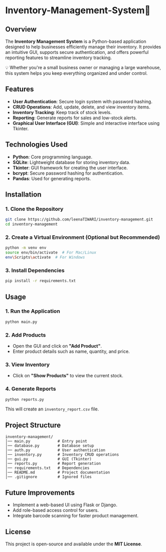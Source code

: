 # Inventory-Management-System🚀


## Overview
The **Inventory Management System** is a Python-based application designed to help businesses efficiently manage their inventory. It provides an intuitive GUI, supports secure authentication, and offers powerful reporting features to streamline inventory tracking.

💡 Whether you're a small business owner or managing a large warehouse, this system helps you keep everything organized and under control.



## Features
- **User Authentication**: Secure login system with password hashing.
- **CRUD Operations**: Add, update, delete, and view inventory items.
- **Inventory Tracking**: Keep track of stock levels.
- **Reporting**: Generate reports for sales and low-stock alerts.
- **Graphical User Interface (GUI)**: Simple and interactive interface using Tkinter.

## Technologies Used
- **Python**: Core programming language.
- **SQLite**: Lightweight database for storing inventory data.
- **Tkinter**: GUI framework for creating the user interface.
- **bcrypt**: Secure password hashing for authentication.
- **Pandas**: Used for generating reports.

## Installation
### 1. Clone the Repository
```sh
git clone https://github.com/leenaTIWARI/inventory-management.git
cd inventory-management
```

### 2. Create a Virtual Environment (Optional but Recommended)
```sh
python -m venv env
source env/bin/activate  # For Mac/Linux
env\Scripts\activate  # For Windows
```

### 3. Install Dependencies
```sh
pip install -r requirements.txt
```

## Usage
### 1. Run the Application
```sh
python main.py
```
### 2. Add Products
- Open the GUI and click on **"Add Product"**.
- Enter product details such as name, quantity, and price.

### 3. View Inventory
- Click on **"Show Products"** to view the current stock.

### 4. Generate Reports
```sh
python reports.py
```
This will create an `inventory_report.csv` file.

## Project Structure
```
inventory-management/
│── main.py            # Entry point
│── database.py        # Database setup
│── auth.py            # User authentication
│── inventory.py       # Inventory CRUD operations
│── gui.py             # GUI (Tkinter)
│── reports.py         # Report generation
│── requirements.txt   # Dependencies
│── README.md          # Project documentation
│── .gitignore         # Ignored files
```

## Future Improvements
- Implement a web-based UI using Flask or Django.
- Add role-based access control for users.
- Integrate barcode scanning for faster product management.

## License
This project is open-source and available under the **MIT License**.
